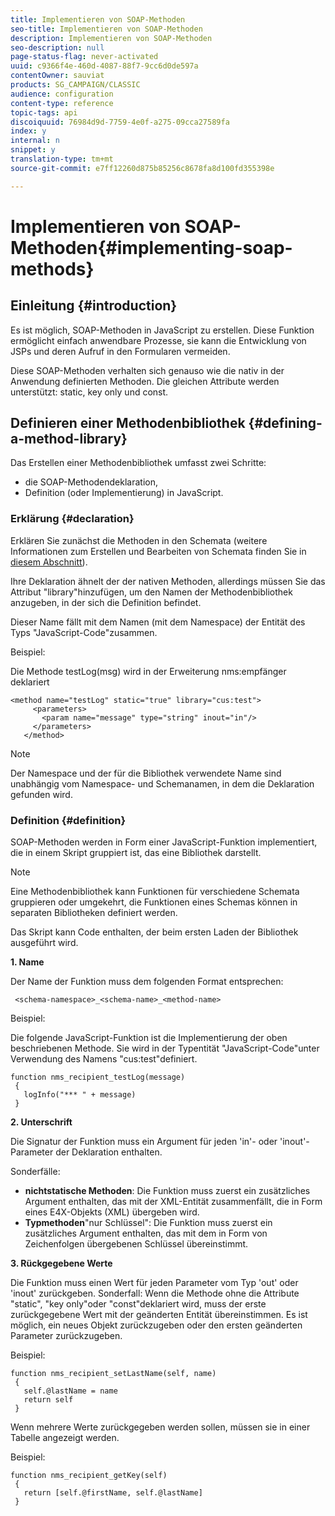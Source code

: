 ```yaml
---
title: Implementieren von SOAP-Methoden
seo-title: Implementieren von SOAP-Methoden
description: Implementieren von SOAP-Methoden
seo-description: null
page-status-flag: never-activated
uuid: c9366f4e-460d-4087-88f7-9cc6d0de597a
contentOwner: sauviat
products: SG_CAMPAIGN/CLASSIC
audience: configuration
content-type: reference
topic-tags: api
discoiquuid: 76984d9d-7759-4e0f-a275-09cca27589fa
index: y
internal: n
snippet: y
translation-type: tm+mt
source-git-commit: e7ff12260d875b85256c8678fa8d100fd355398e

---
```



# Implementieren von SOAP-Methoden{#implementing-soap-methods}

## Einleitung {#introduction}

Es ist möglich, SOAP-Methoden in JavaScript zu erstellen. Diese Funktion ermöglicht einfach anwendbare Prozesse, sie kann die Entwicklung von JSPs und deren Aufruf in den Formularen vermeiden.

Diese SOAP-Methoden verhalten sich genauso wie die nativ in der Anwendung definierten Methoden. Die gleichen Attribute werden unterstützt: static, key only und const.

## Definieren einer Methodenbibliothek {#defining-a-method-library}

Das Erstellen einer Methodenbibliothek umfasst zwei Schritte:

* die SOAP-Methodendeklaration,
* Definition (oder Implementierung) in JavaScript.

### Erklärung {#declaration}

Erklären Sie zunächst die Methoden in den Schemata (weitere Informationen zum Erstellen und Bearbeiten von Schemata finden Sie in [diesem Abschnitt](../../configuration/using/about-schema-edition.md)).

Ihre Deklaration ähnelt der der nativen Methoden, allerdings müssen Sie das Attribut &quot;library&quot;hinzufügen, um den Namen der Methodenbibliothek anzugeben, in der sich die Definition befindet.

Dieser Name fällt mit dem Namen (mit dem Namespace) der Entität des Typs &quot;JavaScript-Code&quot;zusammen.

Beispiel:

Die Methode testLog(msg) wird in der Erweiterung nms:empfänger deklariert

```
<method name="testLog" static="true" library="cus:test">
     <parameters>
       <param name="message" type="string" inout="in"/>
     </parameters>
   </method>
```

>[!NOTE]
>
>Der Namespace und der für die Bibliothek verwendete Name sind unabhängig vom Namespace- und Schemanamen, in dem die Deklaration gefunden wird.

### Definition {#definition}

SOAP-Methoden werden in Form einer JavaScript-Funktion implementiert, die in einem Skript gruppiert ist, das eine Bibliothek darstellt.

>[!NOTE]
>
>Eine Methodenbibliothek kann Funktionen für verschiedene Schemata gruppieren oder umgekehrt, die Funktionen eines Schemas können in separaten Bibliotheken definiert werden.

Das Skript kann Code enthalten, der beim ersten Laden der Bibliothek ausgeführt wird.

**1. Name**

Der Name der Funktion muss dem folgenden Format entsprechen:

```
 <schema-namespace>_<schema-name>_<method-name>
```

Beispiel:

Die folgende JavaScript-Funktion ist die Implementierung der oben beschriebenen Methode. Sie wird in der Typentität &quot;JavaScript-Code&quot;unter Verwendung des Namens &quot;cus:test&quot;definiert.

```
function nms_recipient_testLog(message)
 {
   logInfo("*** " + message)
 }
```

**2. Unterschrift**

Die Signatur der Funktion muss ein Argument für jeden &#39;in&#39;- oder &#39;inout&#39;-Parameter der Deklaration enthalten.

Sonderfälle:

* **nichtstatische Methoden**: Die Funktion muss zuerst ein zusätzliches Argument enthalten, das mit der XML-Entität zusammenfällt, die in Form eines E4X-Objekts (XML) übergeben wird.
* **Typmethoden**&quot;nur Schlüssel&quot;: Die Funktion muss zuerst ein zusätzliches Argument enthalten, das mit dem in Form von Zeichenfolgen übergebenen Schlüssel übereinstimmt.

**3. Rückgegebene Werte**

Die Funktion muss einen Wert für jeden Parameter vom Typ &#39;out&#39; oder &#39;inout&#39; zurückgeben. Sonderfall: Wenn die Methode ohne die Attribute &quot;static&quot;, &quot;key only&quot;oder &quot;const&quot;deklariert wird, muss der erste zurückgegebene Wert mit der geänderten Entität übereinstimmen. Es ist möglich, ein neues Objekt zurückzugeben oder den ersten geänderten Parameter zurückzugeben.

Beispiel:

```
function nms_recipient_setLastName(self, name)
 {
   self.@lastName = name
   return self
 }
```

Wenn mehrere Werte zurückgegeben werden sollen, müssen sie in einer Tabelle angezeigt werden.

Beispiel:

```
function nms_recipient_getKey(self)
 {
   return [self.@firstName, self.@lastName]
 }
```

